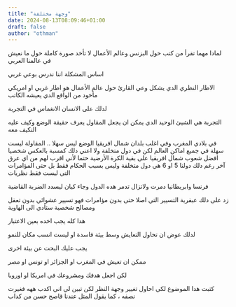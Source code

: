 ```yaml
---
title: "وجهة مختلفة"
date: 2024-08-13T08:09:46+01:00
draft: false
author: "othman"
---
```


لمادا مهما تقرأ من كتب حول البزنس وعالم الأعمال لا تأخد صورة كاملة حول ما نعيش في عالمنا العربي

اساس المشكلة اننا ندرس بوعي غربي

الاطار النظري الدي يشكل وعي القارئ حول عالم الأعمال هو اطار غربي او امريكي مأخود من الواقع الدي يعيشه الكاتب

لدلك على الانسان الانغماس في التجربة

التجربة هي الشيئ الوحيد الدي يمكن ان يجعل المقاول يعرف حقيقة الوضع وكيف عليه التكيف معه

في بلادي المغرب وفي اغلب بلدان شمال افريقيا الوضع ليس سهلا .. المقاولة ليست سهلة في جميع اماكن العالم لكن في دول متخلفة ولا اعني دلك كمسبة بالعكس شخصيا افضل شعوب شمال افريقيا على بقية الكرة الأرضية حتما لأني اقرب لهم من اي عرق آخر رغم دلك دولنا 5 او 6 هي دول متخلفة وليس بسبب الحكام فقط بل حتى المؤامرات التي ليست فقط نظريات

فرنسا وابريطانيا دمرت ولاتزال تدمر هده الدول وجاء كيان ليسدد الضربة القاضية

زد على دلك عبقرية التسيير التي اصلا حتى بدون مؤامرات فهو تسيير عشوائي بدون تعقل ومصالح شخصية ستأدي الى الهاوية

هدا كله يجب اخده بعين الاعتبار

لدلك عوض ان تحاول التعايش وسط بيئة فاسدة او ليست انسب مكان للنمو

يجب عليك البحت عن بيئة اخرى

ممكن ان تعيش في المغرب او الجزائر او تونس او مصر

لكن اجعل هدفك ومشروعك في امريكا او اوروبا

كتبت هدا الموضوع لكي احاول تغيير وجهة النظر لكن تبين لي اني اكدب ههه فغيرت نصفه ، كما يقول المتل عندنا قاصح حسن من كداب
